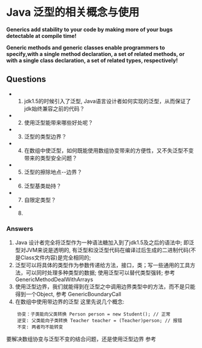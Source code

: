 # Java 泛型的相关概念与使用

**Generics add stability to your code by making more of your bugs detectable at compile time!**

**Generic methods and generic classes enable programmers to specify,with a single method declaration, a set of related methods, or with a
single class declaration, a set of related types, respectively!**

## Questions

- 1. jdk1.5的时候引入了泛型, Java语言设计者如何实现的泛型，从而保证了jdk始终兼容之前的代码？
- 2. 使用泛型能带来哪些好处呢？
- 3. 泛型的类型边界？
- 4. 在数组中使泛型，如何既能使用数组协变带来的方便性，又不失泛型不变带来的类型安全问题？
- 5. 泛型的擦除地点--边界？
- 6. 泛型基类劫持？ 
- 7. 自限定类型？
- 8. 

### Answers

1. Java 设计者完全将泛型作为一种语法糖加入到了jdk1.5及之后的语法中;
   即泛型对JVM来说是透明的, 有泛型和没泛型代码在编译过后生成的二进制代码(不是Class文件内容)是完全相同的;
2. 泛型可以将具体的类型作为参数传递给方法，接口，类；写一些通用的工具方法，可以同时处理多种类型的数据;
   使用泛型可以替代类型强转; 参考 GenericMethodDealWithArrays
3. 使用泛型边界，我们就能得到在泛型之中调用边界类型中的方法，而不是只能得到一个Object,
   参考 GenericBoundaryCall 
4. 在数组中使用带边界的泛型 这里先说几个概念: 
```
    协变：子类能向父类转换 Person person = new Student(); // 正常
    逆变: 父类能向子类转换 Teacher teacher = (Teacher)person; // 报错
    不变: 两者均不能转变
```
   要解决数组协变与泛型不变的结合问题，还是使用泛型边界 参考 
   





